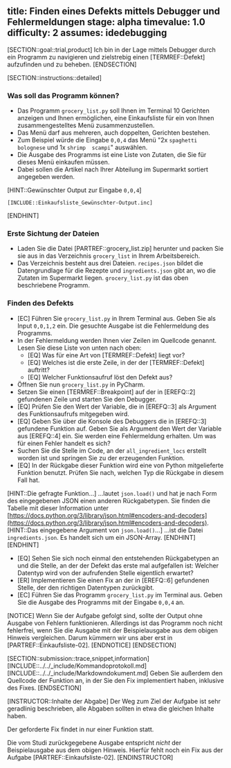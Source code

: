 title: Finden eines Defekts mittels Debugger und Fehlermeldungen
stage: alpha
timevalue: 1.0
difficulty: 2
assumes: idedebugging
---
[SECTION::goal::trial,product]
Ich bin in der Lage mittels Debugger durch ein Programm zu navigieren und zielstrebig einen 
[TERMREF::Defekt] aufzufinden und zu beheben.
[ENDSECTION]

[SECTION::instructions::detailed]

### Was soll das Programm können?

- Das Programm `grocery_list.py` soll Ihnen im Terminal 10 Gerichten anzeigen und Ihnen 
  ermöglichen, eine Einkaufsliste für ein von Ihnen zusammengestelltes Menü zusammenzustellen.
- Das Menü darf aus mehreren, auch doppelten, Gerichten bestehen.
- Zum Beispiel würde die Eingabe `0,0,4` das Menü "2x `spaghetti bolognese` und 1x `shrimp 
  scampi`" auswählen.
- Die Ausgabe des Programms ist eine Liste von Zutaten, die Sie für dieses Menü einkaufen müssen.
- Dabei sollen die Artikel nach Ihrer Abteilung im Supermarkt sortiert angegeben werden.

[HINT::Gewünschter Output zur Eingabe `0,0,4`]
```console
[INCLUDE::Einkaufsliste_Gewünschter-Output.inc]
```
[ENDHINT]

### Erste Sichtung der Dateien

- Laden Sie die Datei [PARTREF::grocery_list.zip] herunter und packen Sie sie aus 
  in das Verzeichnis `grocery_list` in Ihrem Arbeitsbereich.
- Das Verzeichnis besteht aus drei Dateien.
  `recipes.json` bildet die Datengrundlage für die Rezepte und `ingredients.json` gibt an, wo 
  die Zutaten im Supermarkt liegen.
  `grocery_list.py` ist das oben beschriebene Programm.

### Finden des Defekts

- [EC] Führen Sie `grocery_list.py` in Ihrem Terminal aus. 
  Geben Sie als Input `0,0,1,2` ein.
  Die gesuchte Ausgabe ist die Fehlermeldung des Programms.
- In der Fehlermeldung werden Ihnen vier Zeilen im Quellcode genannt.
  Lesen Sie diese Liste von unten nach oben: 
    - [EQ] Was für eine Art von [TERMREF::Defekt] liegt vor? 
    - [EQ] Welches ist die erste Zeile, in der der [TERMREF::Defekt] auftritt?
    - [EQ] Welcher Funktionsaufruf löst den Defekt aus?
- Öffnen Sie nun `grocery_list.py` in PyCharm.
- Setzen Sie einen [TERMREF::Breakpoint] auf der in [EREFQ::2] gefundenen Zeile und starten Sie den Debugger.
- [EQ] Prüfen Sie den Wert der Variable, die in [EREFQ::3] als Argument des Funktionsaufrufs 
  mitgegeben wird.
- [EQ] Geben Sie über die Konsole des Debuggers die in [EREFQ::3] gefundene Funktion auf. 
  Geben Sie als Argument den Wert der Variable aus [EREFQ::4] ein.
  Sie werden eine Fehlermeldung erhalten.
  Um was für einen Fehler handelt es sich?
- Suchen Sie die Stelle im Code, an der `all_ingredient_locs` erstellt worden ist und springen 
  Sie zu der erzeugenden Funktion.
- [EQ] In der Rückgabe dieser Funktion wird eine von Python mitgelieferte Funktion benutzt.
  Prüfen Sie nach, welchen Typ die Rückgabe in diesem Fall hat.

[HINT::Die gefragte Funktion...]
...lautet `json.load()` und hat je nach Form des eingegebenen JSON einen anderen Rückgabetypen.
Sie finden die Tabelle mit dieser Information unter [https://docs.python.org/3/library/json.html#encoders-and-decoders](https://docs.python.org/3/library/json.html#encoders-and-decoders).
[HINT::Das eingegebene Argument von `json.load()`...]
...ist die Datei `ingredients.json`. Es handelt sich um ein JSON-Array.
[ENDHINT]
[ENDHINT]  

- [EQ] Sehen Sie sich noch einmal den entstehenden Rückgabetypen an und die Stelle, an der der 
  Defekt das erste mal aufgefallen ist: Welcher Datentyp wird von der aufrufenden Stelle 
  eigentlich erwartet?
- [ER] Implementieren Sie einen Fix an der in [EREFQ::6] gefundenen Stelle, der den richtigen 
  Datentypen zurückgibt.
- [EC] Führen Sie das Programm `grocery_list.py` im Terminal aus. 
  Geben Sie die Ausgabe des Programms mit der Eingabe `0,0,4` an.

[NOTICE]
Wenn Sie der Aufgabe gefolgt sind, sollte der Output ohne Ausgabe von Fehlern funktionieren.
Allerdings ist das Programm noch nicht fehlerfrei, wenn Sie die Ausgabe mit der Beispielausgabe 
aus dem obigen Hinweis vergleichen. 
Darum kümmern wir uns aber erst in [PARTREF::Einkaufsliste-02].
[ENDNOTICE]
[ENDSECTION]

[SECTION::submission::trace,snippet,information]
[INCLUDE::../../_include/Kommandoprotokoll.md]
[INCLUDE::../../_include/Markdowndokument.md]
Geben Sie außerdem den Quellcode der Funktion an, in der Sie den Fix implementiert haben, inklusive 
des Fixes.
[ENDSECTION]

[INSTRUCTOR::Inhalte der Abgabe]
Der Weg zum Ziel der Aufgabe ist sehr geradlinig beschrieben, alle Abgaben sollten in etwa die 
gleichen Inhalte haben.

Der geforderte Fix findet in nur einer Funktion statt.

Die vom Studi zurückgegebene Ausgabe entspricht _nicht_ der Beispielausgabe aus dem obigen Hinweis.
Hierfür fehlt noch ein Fix aus der Aufgabe [PARTREF::Einkaufsliste-02].
[ENDINSTRUCTOR]
